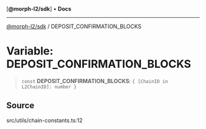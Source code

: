 [**@morph-l2/sdk**] • **Docs**

***

[@morph-l2/sdk](../1-globals.md) / DEPOSIT\_CONFIRMATION\_BLOCKS

# Variable: DEPOSIT\_CONFIRMATION\_BLOCKS

> `const` **DEPOSIT\_CONFIRMATION\_BLOCKS**: `{ [ChainID in L2ChainID]: number }`

## Source

src/utils/chain-constants.ts:12
